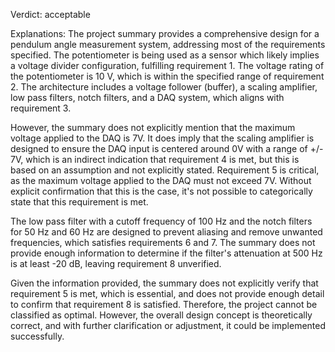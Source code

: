 Verdict: acceptable

Explanations: 
The project summary provides a comprehensive design for a pendulum angle measurement system, addressing most of the requirements specified. The potentiometer is being used as a sensor which likely implies a voltage divider configuration, fulfilling requirement 1. The voltage rating of the potentiometer is 10 V, which is within the specified range of requirement 2. The architecture includes a voltage follower (buffer), a scaling amplifier, low pass filters, notch filters, and a DAQ system, which aligns with requirement 3.

However, the summary does not explicitly mention that the maximum voltage applied to the DAQ is 7V. It does imply that the scaling amplifier is designed to ensure the DAQ input is centered around 0V with a range of +/- 7V, which is an indirect indication that requirement 4 is met, but this is based on an assumption and not explicitly stated. Requirement 5 is critical, as the maximum voltage applied to the DAQ must not exceed 7V. Without explicit confirmation that this is the case, it's not possible to categorically state that this requirement is met.

The low pass filter with a cutoff frequency of 100 Hz and the notch filters for 50 Hz and 60 Hz are designed to prevent aliasing and remove unwanted frequencies, which satisfies requirements 6 and 7. The summary does not provide enough information to determine if the filter's attenuation at 500 Hz is at least -20 dB, leaving requirement 8 unverified.

Given the information provided, the summary does not explicitly verify that requirement 5 is met, which is essential, and does not provide enough detail to confirm that requirement 8 is satisfied. Therefore, the project cannot be classified as optimal. However, the overall design concept is theoretically correct, and with further clarification or adjustment, it could be implemented successfully.